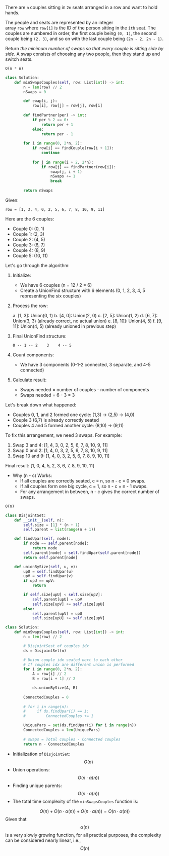 There are `n` couples sitting in `2n` seats arranged in a row and want to hold hands.

The people and seats are represented by an integer array `row` where `row[i]` is the ID of the person sitting in the `ith` seat. The couples are numbered in order, the first couple being `(0, 1)`, the second couple being `(2, 3)`, and so on with the last couple being `(2n - 2, 2n - 1)`.

Return _the minimum number of swaps so that every couple is sitting side by side_. A swap consists of choosing any two people, then they stand up and switch seats.

```python
O(n * n)

class Solution:
    def minSwapsCouples(self, row: List[int]) -> int:
        n = len(row) // 2
        nSwaps = 0

        def swap(i, j):
            row[i], row[j] = row[j], row[i]
        
        def findPartner(per) -> int:
            if per % 2 == 0:
                return per + 1
            else:
                return per - 1
            
        for i in range(0, 2*n, 2):
            if row[i] == findCouple(row[i + 1]):
                continue
            
            for j in range(i + 2, 2*n):
                if row[j] == findPartner(row[i]):
                    swap(j, i + 1)
                    nSwaps += 1
                    break
        
        return nSwaps
```

Given:
```
row = [1, 3, 4, 0, 2, 5, 6, 7, 8, 10, 9, 11]
```

Here are the 6 couples:
- Couple 0: (0, 1)
- Couple 1: (2, 3)
- Couple 2: (4, 5)
- Couple 3: (6, 7)
- Couple 4: (8, 9)
- Couple 5: (10, 11)

Let's go through the algorithm:

1. Initialize:
   - We have 6 couples (n = 12 / 2 = 6)
   - Create a UnionFind structure with 6 elements (0, 1, 2, 3, 4, 5 representing the six couples)

2. Process the row:

   a. [1, 3]: Union(0, 1)
   b. [4, 0]: Union(2, 0)
   c. [2, 5]: Union(1, 2)
   d. [6, 7]: Union(3, 3) (already correct, no actual union)
   e. [8, 10]: Union(4, 5)
   f. [9, 11]: Union(4, 5) (already unioned in previous step)

3. Final UnionFind structure:
   ```
   0 -- 1 -- 2    3    4 -- 5
   ```

4. Count components:
   - We have 3 components (0-1-2 connected, 3 separate, and 4-5 connected)

5. Calculate result:
   - Swaps needed = number of couples - number of components
   - Swaps needed = 6 - 3 = 3

Let's break down what happened:

- Couples 0, 1, and 2 formed one cycle: (1,3) -> (2,5) -> (4,0)
- Couple 3 (6,7) is already correctly seated
- Couples 4 and 5 formed another cycle: (8,10) -> (9,11)

To fix this arrangement, we need 3 swaps. For example:
1. Swap 3 and 4: [1, 4, 3, 0, 2, 5, 6, 7, 8, 10, 9, 11]
2. Swap 0 and 2: [1, 4, 0, 3, 2, 5, 6, 7, 8, 10, 9, 11]
3. Swap 10 and 9: [1, 4, 0, 3, 2, 5, 6, 7, 8, 9, 10, 11]

Final result: [1, 0, 4, 5, 2, 3, 6, 7, 8, 9, 10, 11]

- Why (n - c) Works:
    - If all couples are correctly seated, c = n, so n - c = 0 swaps.
    - If all couples form one big cycle, c = 1, so n - c = n - 1 swaps.
    - For any arrangement in between, n - c gives the correct number of swaps.

```python
O(n)

class DisjointSet:
    def __init__(self, n):
        self.size = [1] * (n + 1)
        self.parent = list(range(n + 1))

    def findUpar(self, node):
        if node == self.parent[node]:
            return node
        self.parent[node] = self.findUpar(self.parent[node])
        return self.parent[node]

    def unionBySize(self, u, v):
        upU = self.findUpar(u)
        upV = self.findUpar(v)
        if upU == upV:
            return

        if self.size[upU] < self.size[upV]:
            self.parent[upU] = upV
            self.size[upV] += self.size[upU]
        else:
            self.parent[upV] = upU
            self.size[upU] += self.size[upV]

class Solution:
    def minSwapsCouples(self, row: List[int]) -> int:
        n = len(row) // 2

        # DisjointSest of couples idx
        ds = DisjointSet(n)

        # Union couple idx seated next to each other
        # If couples idx are different union is performed
        for i in range(0, 2*n, 2):
            A = row[i] // 2
            B = row[i + 1] // 2

            ds.unionBySize(A, B)
        
        ConnectedCouples = 0
        
        # for i in range(n):
        #     if ds.findUpar(i) == i:
        #         ConnectedCouples += 1

        UniquePars = set(ds.findUpar(i) for i in range(n))
        ConnectedCouples = len(UniquePars)
        
        # swaps = Total couples - Connected couples 
        return n - ConnectedCouples
```

- Initialization of `DisjointSet`: $$O(n)$$
- Union operations: $$O(n \cdot \alpha(n))$$
- Finding unique parents: $$O(n \cdot \alpha(n))$$
- The total time complexity of the `minSwapsCouples` function is:

$$ O(n) + O(n \cdot \alpha(n)) + O(n \cdot \alpha(n)) = O(n \cdot \alpha(n)) $$
Given that $$ \alpha(n) $$ is a very slowly growing function, for all practical purposes, the complexity can be considered nearly linear, i.e., $$ O(n) $$